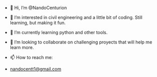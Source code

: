 - 👋 Hi, I’m @NandoCenturion
- 👀 I’m interested in civil engineering and a little bit of coding. Still learning, but making it fun.
- 🌱 I’m currently learning python and other tools.
- 💞️ I’m looking to collaborate on challenging proyects that will help me learn more. 
- 📫 How to reach me:

- nandocentt1@gmail.com


<!---
NandoCenturion/NandoCenturion is a ✨ special ✨ repository because its `README.md` (this file) appears on your GitHub profile.
You can click the Preview link to take a look at your changes.
--->
